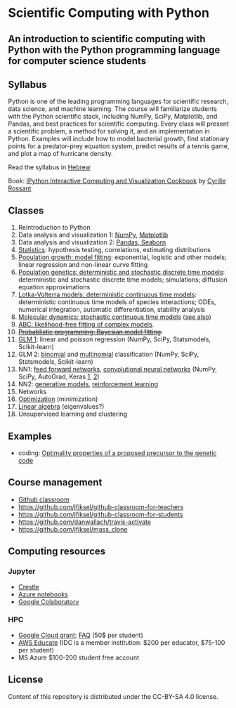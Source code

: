 # Scientific Computing with Python
## An introduction to scientific computing with Python with the Python programming language for computer science students

## Syllabus
Python is one of the leading programming languages for scientific
research, data science, and machine learning. The course will
familiarize students with the Python scientific stack, including NumPy,
SciPy, Matplotlib, and Pandas, and best practices for scientific
computing. Every class will present a scientific problem, a method for
solving it, and an implementation in Python. Examples will include how
to model bacterial growth, find stationary points for a predator-prey
equation system, predict results of a tennis game, and plot a map of
hurricane density.

Read the syllabus in [Hebrew](syllabus.md)

Book:
[IPython Interactive Computing and Visualization Cookbook](http://ipython-books.github.io) by [Cyrille Rossant](http://cyrille.rossant.net/)

## Classes

1. Reintroduction to Python
1. Data analysis and visualization 1: [NumPy](notebooks/numpy.ipynb), [Matplotlib](notebooks/matplotlib.ipynb)
1. Data analysis and visualization 2: [Pandas, Seaborn](notebooks/pandas-seaborn.ipynb)
1. [Statistics](https://github.com/yoavram/Py4Eng/blob/master/sessions/statistics.ipynb): hypothesis testing, correlations, estimating distributions
1. [Population growth: model fitting](notebooks/population-growth.ipynb): exponential, logistic and other models; linear regression and non-linear curve fitting
1. [Population genetics: deterministic and stochastic discrete time models](notebooks/population-genetics.ipynb): deterministic and stochastic discrete time models; simulations; diffusion equation approximations
1. [Lotka-Volterra models: deterministic continuous time models](notebooks/lotka-volterra.ipynb): deterministic continuous time models of species interactions; ODEs, numerical integration, automatic differentiation, stability analysis
1. [Molecular dynamics: stochastic continuous time models](https://github.com/yoavram/Py4Eng/blob/master/sessions/probability.ipynb) ([see also](https://github.com/Py4Life/TAU2015/blob/master/lecture8.ipynb))
1. [ABC: likelihood-free fitting of complex models](notebooks/ABC.ipynb).
1. ~~[Probablistic programming: Bayesian model fitting](notebooks/pymc.ipynb).~~
1. [GLM 1](https://github.com/yoavram/Deep4Devs/blob/master/sessions/linear-model.ipynb): linear and poisson regression (NumPy, SciPy, Statsmodels, Scikit-learn)
1. GLM 2: [binomial](https://github.com/yoavram/Deep4Devs/blob/master/sessions/logistic-model.ipynb) and [multinomial](https://github.com/yoavram/Deep4Devs/blob/master/sessions/softmax-model.ipynb) classification (NumPy, SciPy, Statsmodels, Scikit-learn)
1. NN1: [feed forward networks](https://github.com/yoavram/Deep4Devs/blob/master/sessions/FFN.ipynb), [convolutional neural networks](https://github.com/yoavram/Deep4Devs/blob/master/sessions/CNN.ipynb) (NumPy, SciPy, AutoGrad, Keras [1](https://github.com/yoavram/Deep4Devs/blob/master/sessions/TF_CNN.ipynb), [2](https://github.com/yoavram/Deep4Devs/blob/bluevine/sessions/K_FFN.ipynb))
1. NN2: [generative models](https://github.com/yoavram/Deep4Devs/blob/master/sessions/GAN.ipynb), [reinforcement learning](https://github.com/yoavram/Deep4Devs/blob/master/sessions/reinforcement.ipynb)
1. Networks
1. [Optimization](https://github.com/yoavram/Py4Eng/blob/master/sessions/optimization.ipynb) (minimization)
1. [Linear algebra](https://github.com/yoavram/Py4Eng/blob/master/sessions/linear-algebra.ipynb) (eigenvalues?)
1. Unsupervised learning and clustering

## Examples

- coding: [Optimality properties of a proposed precursor to the genetic code](https://journals.aps.org/pre/abstract/10.1103/PhysRevE.80.032901)

## Course management

- [Github classroom](http://classroom.github.com)
- https://github.com/jfiksel/github-classroom-for-teachers
- https://github.com/jfiksel/github-classroom-for-students
- https://github.com/danwallach/travis-activate
- https://github.com/jfiksel/mass_clone

## Computing resources
### Jupyter

- [Crestle](http://crestle.com)
- [Azure notebooks](http://notebooks.azure.com)
- [Google Colaboratory](http://colab.research.google.com)

### HPC

- [Google Cloud grant](https://cloud.google.com/edu/); [FAQ](https://lp.google-mkto.com/CloudEduGrants_IntlFAQ.html) (50$ per student)
- [AWS Educate](https://aws.amazon.com/education/awseducate/) (IDC is a member institution: $200 per educator, $75-100 per student)
- MS Azure $100-200 student free account

## License

Content of this repository is distributed under the CC-BY-SA 4.0 license.
